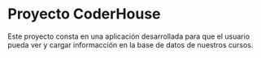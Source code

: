 # Proyecto CoderHouse


 Este proyecto consta en una aplicación desarrollada para que el usuario pueda ver y cargar informacción en la base de datos de nuestros cursos. 

